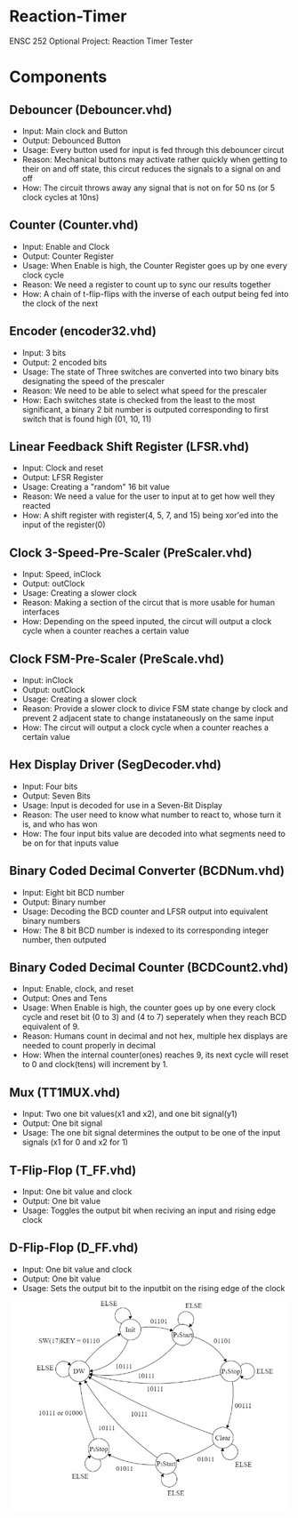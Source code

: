 # Reaction-Timer
ENSC 252 Optional Project: Reaction Timer Tester
# Components
## Debouncer (Debouncer.vhd)
- Input: Main clock and Button
- Output: Debounced Button
- Usage: Every button used for input is fed through this debouncer circut
- Reason: Mechanical buttons may activate rather quickly when getting to their on and off state, this circut reduces the signals to a signal on and off
- How: The circuit throws away any signal that is not on for 50 ns (or 5 clock cycles at 10ns)
## Counter (Counter.vhd)
- Input: Enable and Clock
- Output: Counter Register
- Usage: When Enable is high, the Counter Register goes up by one every clock cycle
- Reason: We need a register to count up to sync our results together
- How: A chain of t-flip-flips with the inverse of each output being fed into the clock of the next
## Encoder (encoder32.vhd)
- Input: 3 bits
- Output: 2 encoded bits
- Usage: The state of Three switches are converted into two binary bits designating the speed of the prescaler
- Reason: We need to be able to select what speed for the prescaler
- How: Each switches state is checked from the least to the most significant, a binary 2 bit number is outputed corresponding to first switch that is found high (01, 10, 11)
## Linear Feedback Shift Register (LFSR.vhd)
- Input: Clock and reset
- Output: LFSR Register
- Usage: Creating a "random" 16 bit value
- Reason: We need a value for the user to input at to get how well they reacted
- How: A shift register with register(4, 5, 7, and 15) being xor'ed into the input of the register(0)
## Clock 3-Speed-Pre-Scaler (PreScaler.vhd)
- Input: Speed, inClock
- Output: outClock
- Usage: Creating a slower clock
- Reason: Making a section of the circut that is more usable for human interfaces
- How: Depending on the speed inputed, the circut will output a clock cycle when a counter reaches a certain value
## Clock FSM-Pre-Scaler (PreScale.vhd)
- Input: inClock
- Output: outClock
- Usage: Creating a slower clock
- Reason: Provide a slower clock to divice FSM state change by clock and prevent 2 adjacent state to change instataneously on the same input
- How: The circut will output a clock cycle when a counter reaches a certain value
## Hex Display Driver (SegDecoder.vhd)
- Input: Four bits
- Output: Seven Bits
- Usage: Input is decoded for use in a Seven-Bit Display
- Reason: The user need to know what number to react to, whose turn it is, and who has won
- How: The four input bits value are decoded into what segments need to be on for that inputs value
## Binary Coded Decimal Converter (BCDNum.vhd)
- Input: Eight bit BCD number
- Output: Binary number
- Usage: Decoding the BCD counter and LFSR output into equivalent binary numbers
- How: The 8 bit BCD number is indexed to its corresponding integer number, then outputed
## Binary Coded Decimal Counter (BCDCount2.vhd)
- Input: Enable, clock, and reset
- Output: Ones and Tens
- Usage: When Enable is high, the counter goes up by one every clock cycle and reset bit (0 to 3) and (4 to 7) seperately when they reach BCD equivalent of 9.
- Reason: Humans count in decimal and not hex, multiple hex displays are needed to count properly in decimal
- How: When the internal counter(ones) reaches 9, its next cycle will reset to 0 and clock(tens) will increment by 1. 
## Mux (TT1MUX.vhd)
- Input: Two one bit values(x1 and x2), and one bit signal(y1)
- Output: One bit signal
- Usage: The one bit signal determines the output to be one of the input signals (x1 for 0 and x2 for 1)
## T-Flip-Flop (T_FF.vhd)
- Input: One bit value and clock
- Output: One bit value
- Usage: Toggles the output bit when reciving an input and rising edge clock
## D-Flip-Flop (D_FF.vhd)
- Input: One bit value and clock
- Output: One bit value
- Usage: Sets the output bit to the inputbit on the rising edge of the clock

![FSM](https://github.com/Sean-Boyes/Reaction-Timer/blob/main/img/FSM.jpg?raw=true)
